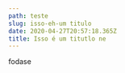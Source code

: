 ```yaml
---
path: teste
slug: isso-eh-um titulo
date: 2020-04-27T20:57:18.365Z
title: Isso é um titutlo ne
---
```

fodase